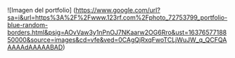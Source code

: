 ![Imagen del portfolio] (https://www.google.com/url?sa=i&url=https%3A%2F%2Fwww.123rf.com%2Fphoto_72753799_portfolio-blue-random-borders.html&psig=AOvVaw3y1nPnOJ7NKaarw2OG6Rro&ust=1637657718850000&source=images&cd=vfe&ved=0CAgQjRxqFwoTCLjWuJW_q_QCFQAAAAAdAAAAABAD)
